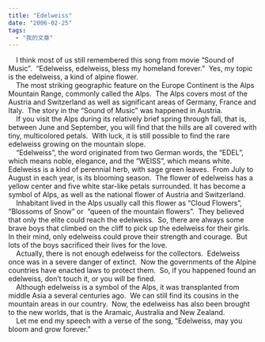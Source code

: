 ```yaml
---
title: "Edelweiss"
date: "2006-02-25"
tags: 
  - "我的文章"
---
```


    I think most of us still remembered this song from movie “Sound of Music”.  “Edelweiss, edelweiss, bless my homeland forever.”  Yes, my topic is the edelweiss, a kind of alpine flower.  
    The most striking geographic feature on the Europe Continent is the Alps Mountain Range, commonly called the Alps.  The Alps covers most of the Austria and Switzerland as well as significant areas of Germany, France and Italy.  The story in the “Sound of Music” was happened in Austria.  
    If you visit the Alps during its relatively brief spring through fall, that is, between June and September, you will find that the hills are all covered with tiny, multicolored petals.  With luck, it is still possible to find the rare edelweiss growing on the mountain slope.  
    “Edelweiss”, the word originated from two German words, the “EDEL”, which means noble, elegance, and the “WEISS”, which means white.  Edelweiss is a kind of perennial herb, with sage green leaves.  From July to August in each year, is its blooming season.  The flower of edelweiss has a yellow center and five white star-like petals surrounded. It has become a symbol of Alps, as well as the national flower of Austria and Switzerland.  
    Inhabitant lived in the Alps usually call this flower as “Cloud Flowers”, “Blossoms of Snow” or  “queen of the mountain flowers”.  They believed that only the elite could reach the edelweiss.  So, there are always some brave boys that climbed on the cliff to pick up the edelweiss for their girls.  In their mind, only edelweiss could prove their strength and courage.  But lots of the boys sacrificed their lives for the love.  
    Actually, there is not enough edelweiss for the collectors.  Edelweiss once was in a severe danger of extinct.  Now the governments of the Alpine countries have enacted laws to protect them.  So, if you happened found an edelweiss, don’t touch it, or you will be fined.  
    Although edelweiss is a symbol of the Alps, it was transplanted from middle Asia a several centuries ago.  We can still find its cousins in the mountain areas in our country.  Now, the edelweiss has also been brought to the new worlds, that is the Aramaic, Australia and New Zealand.  
    Let me end my speech with a verse of the song, “Edelweiss, may you bloom and grow forever.”
